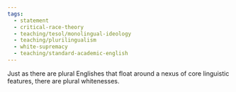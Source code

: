 ```yaml
---
tags: 
  - statement
  - critical-race-theory
  - teaching/tesol/monolingual-ideology
  - teaching/plurilingualism
  - white-supremacy
  - teaching/standard-academic-english
---
```

Just as there are plural Englishes that float around a nexus of core linguistic features, there are plural whitenesses.